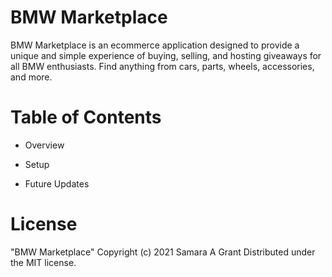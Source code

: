 # BMW Marketplace 
BMW Marketplace is an ecommerce application designed to provide a unique and simple experience of buying, selling, and hosting giveaways for all BMW enthusiasts. Find anything from cars, parts, wheels, accessories, and more.

# Table of Contents
- Overview

- Setup

- Future Updates



# License
"BMW Marketplace"
Copyright (c) 2021 Samara A Grant
Distributed under the MIT license. 



